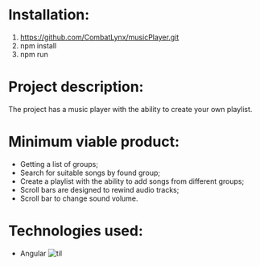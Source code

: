 # Installation:
1) https://github.com/CombatLynx/musicPlayer.git
2) npm install 
3) npm run

# Project description:
The project has a music player with the ability to create your own playlist.

# Minimum viable product:
* Getting a list of groups;
* Search for suitable songs by found group;
* Create a playlist with the ability to add songs from different groups;
* Scroll bars are designed to rewind audio tracks;
* Scroll bar to change sound volume.

# Technologies used:
* Angular
![til](./app/assets/images/babina.png)
